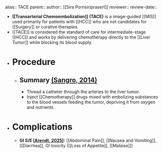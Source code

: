 alias:: TACE
parent::
author:: [[Sira Pornsiriprasert]] 
reviewer::
review-date::

- **[[Transarterial Chemoembolization]] (TACE)** is a image-guided [[MIS]] used primarily for patients with [[HCC]] who are not candidates for [[Surgery]] or curative therapies.
- [[TACE]] is considered the standard of care for intermediate-stage [[HCC]] and works by delivering chemotherapy directly to the [[Liver Tumor]] while blocking its blood supply.
- # Procedure
	- ## Summary [(Sangro, 2014)]([[References/sangroTransarterialChemoembolizationRadioembolization2014]])
		- Thread a catheter through the arteries to the liver tumor.
		- Inject [[Chemotherapy]] drugs mixed with embolizing substances to the blood vessels feeding the tumor, depriving it from oxygen and nutrients.
- # Complications
	- **GI S/E [(Arendt, 2025)]([[References/arendtGastrointestinalSideEffects2025]]):** [[Abdominal Pain]], [[Nausea and Vomiting]], [[Diarrhea]], GI toxicity ([[Loss of Appetite]], [[Malaise]])
